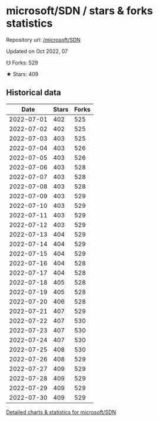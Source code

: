 # microsoft/SDN / stars & forks statistics

Repository url: [/microsoft/SDN](https://github.com/microsoft/SDN)

Updated on Oct 2022, 07

☋ Forks: 529

★ Stars: 409

## Historical data
| Date | Stars | Forks |
|------|-------|-------|
| 2022-07-01 | 402 | 525 | 
| 2022-07-02 | 402 | 525 | 
| 2022-07-03 | 403 | 525 | 
| 2022-07-04 | 403 | 526 | 
| 2022-07-05 | 403 | 526 | 
| 2022-07-06 | 403 | 528 | 
| 2022-07-07 | 403 | 528 | 
| 2022-07-08 | 403 | 528 | 
| 2022-07-09 | 403 | 529 | 
| 2022-07-10 | 403 | 529 | 
| 2022-07-11 | 403 | 529 | 
| 2022-07-12 | 403 | 529 | 
| 2022-07-13 | 404 | 529 | 
| 2022-07-14 | 404 | 529 | 
| 2022-07-15 | 404 | 529 | 
| 2022-07-16 | 404 | 528 | 
| 2022-07-17 | 404 | 528 | 
| 2022-07-18 | 405 | 528 | 
| 2022-07-19 | 405 | 528 | 
| 2022-07-20 | 406 | 528 | 
| 2022-07-21 | 407 | 529 | 
| 2022-07-22 | 407 | 530 | 
| 2022-07-23 | 407 | 530 | 
| 2022-07-24 | 407 | 530 | 
| 2022-07-25 | 408 | 530 | 
| 2022-07-26 | 408 | 529 | 
| 2022-07-27 | 409 | 529 | 
| 2022-07-28 | 409 | 529 | 
| 2022-07-29 | 409 | 529 | 
| 2022-07-30 | 409 | 529 | 


[Detailed charts & statistics for microsoft/SDN](https://reviewgithub.com/rep/microsoft/SDN)
